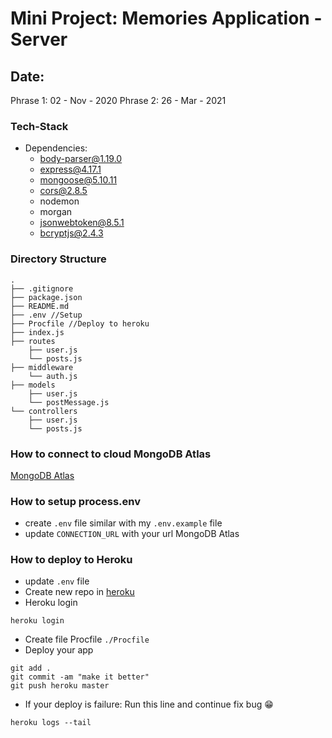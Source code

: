 # Mini Project: Memories Application - Server

## Date:

Phrase 1: 02 - Nov - 2020
Phrase 2: 26 - Mar - 2021

### Tech-Stack

- Dependencies:
  - body-parser@1.19.0
  - express@4.17.1
  - mongoose@5.10.11
  - cors@2.8.5
  - nodemon
  - morgan
  - jsonwebtoken@8.5.1
  - bcryptjs@2.4.3

### Directory Structure

```
.
├── .gitignore
├── package.json
├── README.md
├── .env //Setup
├── Procfile //Deploy to heroku
├── index.js
├── routes
    ├── user.js
    └── posts.js
├── middleware
    └── auth.js
├── models
    ├── user.js
    └── postMessage.js
└── controllers
    ├── user.js
    └── posts.js
```

### How to connect to cloud MongoDB Atlas

[MongoDB Atlas](https://www.mongodb.com/cloud/atlas)

### How to setup process.env

- create `.env` file similar with my `.env.example` file
- update `CONNECTION_URL` with your url MongoDB Atlas

### How to deploy to Heroku

- update `.env` file
- Create new repo in [heroku](http://heroku.com/)
- Heroku login

```
heroku login
```

- Create file Procfile `./Procfile`
- Deploy your app

```
git add .
git commit -am "make it better"
git push heroku master
```

- If your deploy is failure: Run this line and continue fix bug 😁

```
heroku logs --tail
```
